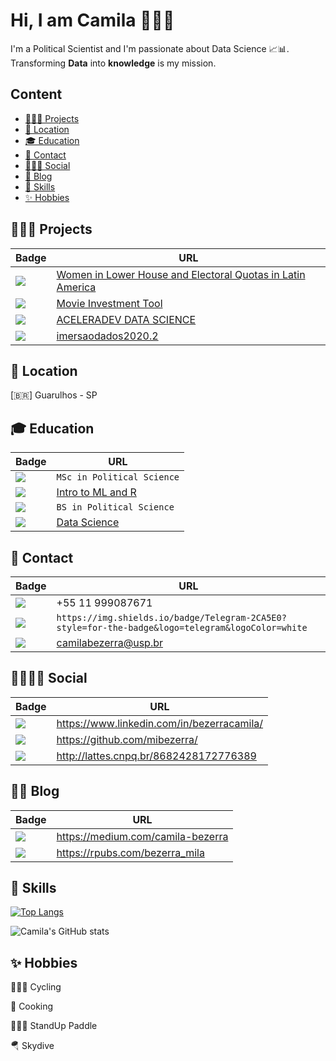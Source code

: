 # Hi, I am Camila  👩🏽‍💻

I'm a Political Scientist and I'm passionate about Data Science 📈📊. Transforming **Data** into **knowledge** is my mission.

## Content

- [👩🏽‍💼 Projects](#-projects-)
- [📍  Location](#-location-)
- [🎓 Education](#-education-)
- [📱 Contact](#-contact-)
- [👩🏽‍💼 Social](#-social-)
- [📝 Blog](#-blog-)
- [🚀 Skills](#-skills-)
- [✨ Hobbies](#-hobbies-)


## 👩🏽‍💼 Projects [](#welcome-badges-4-readmemd-profile)

 Badge   | URL
------------ | -------------
<img src="https://img.shields.io/badge/Mestrado-2CA5E0?style=for-the-badge&logoColor=white" /> | [Women in Lower House and Electoral Quotas in Latin America](https://github.com/mibezerra/Mestrado)
<img src="https://img.shields.io/badge/DIGITAL HOUSE-B22222?style=for-the-badge&logoColor=white" /> | [Movie Investment Tool](https://github.com/AndreaFilgas/DataACME)
<img src="https://img.shields.io/badge/CODENATION-8A2BE2?style=for-the-badge&logoColor=white" /> | [ACELERADEV DATA SCIENCE](https://github.com/mibezerra/Codenation)
<img src="https://img.shields.io/badge/ALURA-00008B?style=for-the-badge&logoColor=white" /> | [imersaodados2020.2](https://github.com/mibezerra/imersaodados2020.2)

## 📍 Location [](#welcome-badges-4-readmemd-profile)

[:brazil:] Guarulhos - SP

## 🎓 Education [](#welcome-badges-4-readmemd-profile)

 Badge   | URL
------------ | -------------
<img src="https://img.shields.io/badge/USP-2CA5E0?style=for-the-badge&logoColor=white" /> | `MSc in Political Science`
<img src="https://img.shields.io/badge/USP-2CA5E0?style=for-the-badge&logoColor=white" /> | [Intro to ML and R](https://uspdigital.usp.br/apolo/apoObterCurso?cod_curso=110300038&cod_edicao=20001&numseqofeedi=1)
<img src="https://img.shields.io/badge/UFPE-8B0000?style=for-the-badge&logoColor=white" /> | `BS in Political Science`
<img src="https://img.shields.io/badge/DIGITAL HOUSE-B22222?style=for-the-badge&logoColor=white" /> | [Data Science](https://www.digitalhouse.com/br/baixar-programa/data-science?gclid=Cj0KCQjwgtWDBhDZARIsADEKwgMJ0WP6ei7VFSF6sgKOj8N1Q0DQPRNTTY25hlEC0hzCe7bVA1u94DMaAh-vEALw_wcB)


## 📱 Contact [](#welcome-badges-4-readmemd-profile)


Badge | URL
------------ | -------------
<img src="https://img.shields.io/badge/WhatsApp-25D366?style=for-the-badge&logo=whatsapp&logoColor=white" /> | +55 11 999087671
<img src="https://img.shields.io/badge/Telegram-2CA5E0?style=for-the-badge&logo=telegram&logoColor=white" /> | `https://img.shields.io/badge/Telegram-2CA5E0?style=for-the-badge&logo=telegram&logoColor=white`
<img src="https://img.shields.io/badge/Gmail-D14836?style=for-the-badge&logo=gmail&logoColor=white" /> | camilabezerra@usp.br


## 👨👩🏽‍💼 Social [](#welcome-badges-4-readmemd-profile)

Badge | URL
------------ | -------------
<img src="https://img.shields.io/badge/LinkedIn-0077B5?style=for-the-badge&logo=linkedin&logoColor=white" /> | https://www.linkedin.com/in/bezerracamila/
<img src="https://img.shields.io/badge/GitHub-100000?style=for-the-badge&logo=github&logoColor=white" /> | https://github.com/mibezerra/
<img src="https://img.shields.io/badge/Lattes-00468b?style=for-the-badge&logoColor=white" /> | http://lattes.cnpq.br/8682428172776389


## 👩‍💻 Blog [](#welcome-badges-4-readmemd-profile)

Badge | URL
------------ | -------------
<img src="https://img.shields.io/badge/Medium-12100E?style=for-the-badge&logo=medium&logoColor=white" /> | https://medium.com/camila-bezerra 
<img src="https://img.shields.io/badge/rpubs-276DC3?style=for-the-badge&logo=rpubs&logoColor=white" /> | https://rpubs.com/bezerra_mila


## 🚀 Skills [](#welcome-badges-4-readmemd-profile)

[![Top Langs](https://github-readme-stats.vercel.app/api/top-langs/?username=mibezerra)](https://github.com/mibezerra/github-readme-stats&&theme=radical)



![Camila's GitHub stats](https://github-readme-stats.vercel.app/api?username=mibezerra&show_icons=true)


## ✨ Hobbies [](#welcome-badges-4-readmemd-profile)

🚴🏾‍♀️ Cycling

🍲 Cooking

🏄🏾‍♀️ StandUp Paddle

🪂 Skydive




